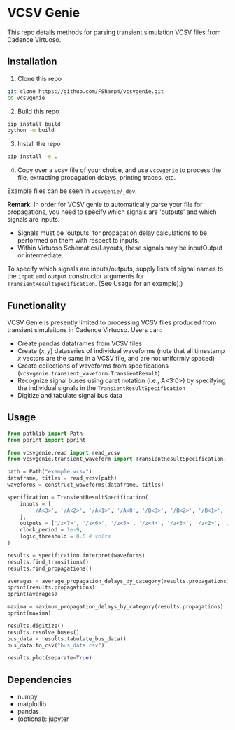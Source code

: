 # VCSV Genie

This repo details methods for parsing transient simulation VCSV files from Cadence Virtuoso.

## Installation

1. Clone this repo
```bash
git clone https://github.com/FSharp4/vcsvgenie.git
cd vcsvgenie
```

2. Build this repo
```bash
pip install build
python -m build
```

3. Install the repo
```bash
pip install -e .
```

4. Copy over a vcsv file of your choice, and use `vcsvgenie` to process the file, extracting propagation delays, printing traces, etc.

Example files can be seen in `vcsvgenie/_dev`.

**Remark**: In order for VCSV genie to automatically parse your file for propagations, you need to specify which signals are 'outputs' and which signals are inputs. 
- Signals must be 'outputs' for propagation delay calculations to be performed on them with respect to inputs.
- Within Virtuoso Schematics/Layouts, these signals may be inputOutput or intermediate.

To specify which signals are inputs/outputs, supply lists of signal names to the `input` and `output` constructor arguments for `TransientResultSpecification`. (See Usage for an example).)

## Functionality

VCSV Genie is presently limited to processing VCSV files produced from transient simulaitons in Cadence Virtuoso. Users can:
- Create pandas dataframes from VCSV files
- Create $(x, y)$ dataseries of individual waveforms (note that all timestamp $x$ vectors are the same in a VCSV file, and are not uniformly spaced)
- Create collections of waveforms from specifications (`vcsvgenie.transient_waveform.TransientResult`) 
- Recognize signal buses using caret notation (i.e., A<3:0>) by specifying the individual signals in the `TransientResultSpecification`
- Digitize and tabulate signal bus data

## Usage

```python
from pathlib import Path
from pprint import pprint

from vcsvgenie.read import read_vcsv
from vcsvgenie.transient_waveform import TransientResultSpecification, average_propagation_delays_by_category, maximum_propagation_delays_by_category, construct_waveforms

path = Path("example.vcsv")
dataframe, titles = read_vcsv(path)
waveforms = construct_waveforms(dataframe, titles)

specification = TransientResultSpecification(
    inputs = [
        '/A<3>', '/A<2>', '/A<1>', '/A<0', '/B<3>', '/B<2>', '/B<1>', '/B<0>', 'Clk'
    ],
    outputs = ['/z<7>', '/z<6>', '/z<5>', '/z<4>', '/z<3>', '/z<2>', '/z<1>', '/z<0>'],
    clock_period = 1e-9,
    logic_threshold = 0.5 # volts
)

results = specification.interpret(waveforms)
results.find_transitions()
results.find_propagations()

averages = average_propagation_delays_by_category(results.propagations)
pprint(results.propagations)
pprint(averages)

maxima = maximum_propagation_delays_by_category(results.propagations)
pprint(maxima)

results.digitize()
results.resolve_buses()
bus_data = results.tabulate_bus_data()
bus_data.to_csv("bus_data.csv")

results.plot(separate=True)
```

## Dependencies

- numpy
- matplotlib
- pandas
- (optional): jupyter